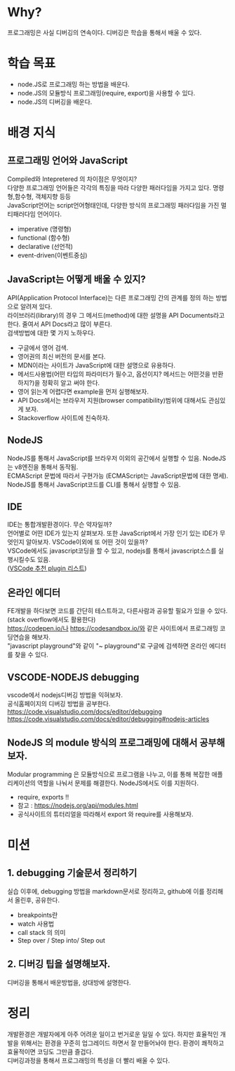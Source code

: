 # Why?
프로그래밍은 사실 디버깅의 연속이다. 디버깅은 학습을 통해서 배울 수 있다.

# 학습 목표
- node.JS로 프로그래밍 하는 방법을 배운다.
- node.JS의 모듈방식 프로그래밍(require, export)을 사용할 수 있다.
- node.JS의 디버깅을 배운다.

# 배경 지식

## 프로그래밍 언어와 JavaScript
Compiled와 Intepretered 의 차이점은 무엇이지?  
다양한 프로그래밍 언어들은 각각의 특징을 따라 다양한 패러다임을 가지고 있다. 명령형,함수형, 객체지향 등등  
JavaScript언어는 script언어형태인데, 다양한 방식의 프로그래밍 패러다임을 가진 멀티패러다임 언어이다.

- imperative (명령형)
- functional (함수형)
- declarative (선언적)
- event-driven(이벤트중심)

## JavaScript는 어떻게 배울 수 있지?
API(Application Protocol Interface)는 다른 프로그래밍 간의 관계를 정의 하는 방법으로 알려져 있다.  
라이브러리(library)의 경우 그 메서드(method)에 대한 설명을 API Documents라고 한다. 줄여서 API Docs라고 많이 부른다.  
검색방법에 대한 몇 가지 노하우다.

- 구글에서 영어 검색.
- 영어권의 최신 버전의 문서를 본다.
- MDN이라는 사이트가 JavaScript에 대한 설명으로 유용하다.
- 메서드사용법(어떤 타입의 파라미터가 필수고, 옵션이지? 메서드는 어떤것을 반환하지?)을 정확히 알고 써야 한다.
- 영어 읽는게 어렵다면 example을 먼저 실행해보자.
- API Docs에서는 브라우저 지원(browser compatibility)범위에 대해서도 관심있게 보자.
- Stackoverflow 사이트에 친숙하자.

## NodeJS
NodeJS를 통해서 JavaScript를 브라우저 이외의 공간에서 실행할 수 있음. NodeJS는 v8엔진을 통해서 동작됨.  
ECMAScript 문법에 따라서 구현가능 (ECMAScript는 JavaScript문법에 대한 명세).  
NodeJS를 통해서 JavaScript코드를 CLI를 통해서 실행할 수 있음.

## IDE
IDE는 통합개발환경이다. 무슨 약자일까?  
언어별로 어떤 IDE가 있는지 살펴보자. 또한 JavaScript에서 가장 인기 있는 IDE가 무엇인지 알아보자. VSCode이외에 또 어떤 것이 있을까?  
VSCode에서도 javascript코딩을 할 수 있고, nodejs를 통해서 javascript소스를 실행시킬수도 있음.  
([VSCode 추천 plugin 리스트](https://github.com/OnboardingForJunior/onboarding/blob/main/02.%EA%B0%9C%EB%B0%9C%ED%99%98%EA%B2%BD/VSCode-Plugins.md))

## 온라인 에디터
FE개발을 하다보면 코드를 간단히 테스트하고, 다른사람과 공유할 필요가 있을 수 있다.(stack overflow에서도 활용한다)  
https://codepen.io/나 https://codesandbox.io/와 같은 사이트에서 프로그래밍 코딩연습을 해보자.  
"javascript playground"와 같이 "~ playground"로 구글에 검색하면 온라인 에디터를 찾을 수 있다.

## VSCODE-NODEJS debugging
vscode에서 nodejs디버깅 방법을 익혀보자.  
공식홈페이지의 디버깅 방법을 공부한다.  
https://code.visualstudio.com/docs/editor/debugging  
https://code.visualstudio.com/docs/editor/debugging#nodejs-articles  

## NodeJS 의 module 방식의 프로그래밍에 대해서 공부해보자.
Modular programming 은 모듈방식으로 프로그램을 나누고, 이를 통해 복잡한 애플리케이션의 역할을 나눠서 문제를 해결한다. NodeJS에서도 이를 지원하다.
- require, exports !!
- 참고 : https://nodejs.org/api/modules.html
- 공식사이트의 튜터리얼을 따라해서 export 와 require를 사용해보자.

# 미션

## 1. debugging 기술문서 정리하기
실습 이후에, debugging 방법을 markdown문서로 정리하고, github에 이를 정리해서 올린후, 공유한다.
- breakpoints란
- watch 사용법
- call stack 의 의미
- Step over / Step into/ Step out

## 2. 디버깅 팁을 설명해보자.
디버깅을 통해서 배운방법을, 상대방에 설명한다.

# 정리
개발환경은 개발자에게 아주 어려운 일이고 번거로운 일일 수 있다. 하지만 효율적인 개발을 위해서는 환경을 꾸준히 업그레이드 하면서 잘 만들어놔야 한다. 환경이 쾌적하고 효율적이면 코딩도 그만큼 즐겁다.  
디버깅과정을 통해서 프로그래밍의 특성을 더 빨리 배울 수 있다.